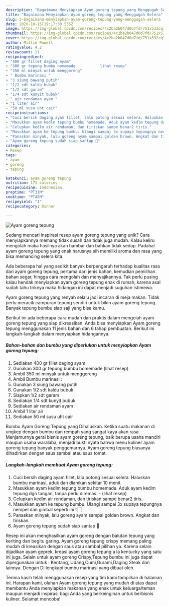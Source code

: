 ```yaml
---
description: "Bagaimana Menyiapkan Ayam goreng tepung yang Menggugah Selera"
title: "Bagaimana Menyiapkan Ayam goreng tepung yang Menggugah Selera"
slug: 3-bagaimana-menyiapkan-ayam-goreng-tepung-yang-menggugah-selera
date: 2020-10-15T19:17:30.535Z
image: https://img-global.cpcdn.com/recipes/4c2ba2b047d0d7fd/751x532cq70/ayam-goreng-tepung-foto-resep-utama.jpg
thumbnail: https://img-global.cpcdn.com/recipes/4c2ba2b047d0d7fd/751x532cq70/ayam-goreng-tepung-foto-resep-utama.jpg
cover: https://img-global.cpcdn.com/recipes/4c2ba2b047d0d7fd/751x532cq70/ayam-goreng-tepung-foto-resep-utama.jpg
author: Millie Powell
ratingvalue: 4.2
reviewcount: 11
recipeingredient:
- "400 gr fillet daging ayam"
- "300 gr tepung bumbu homemade           lihat resep"
- "350 ml minyak untuk menggoreng"
- " Bumbu marinasi "
- "3 siung bawang putih"
- "1/2 sdt kaldu bubuk"
- "1/2 sdt garam"
- "1/4 sdt kunyit bubuk"
- " air rendaman ayam "
- "1 liter air"
- "50 ml susu uht cair"
recipeinstructions:
- "Cuci bersih daging ayam fillet, lalu potong sesuai selera. Haluskan bumbu marinasi, aduk dan diamkan sekitar 10 menit."
- "Masukkan ayam kedlm tepung bumbu homemade. Aduk ayam kedlm tepung dgn tangan, tanpa perlu diremas.             (lihat resep)"
- "Celupkan kedlm air rendaman, dan tiriskan sampe benar2 tiris."
- "Masukkan ayam ke tepung bumbu. Ulangi sampai 3x supaya tepungnya nempel dan gimbal seperti ini 👇🏻"
- "Panaskan minyak, lalu goreng ayam sampai golden brown. Angkat dan tiriskan."
- "Ayam goreng tepung sudah siap santap 🤤"
categories:
- Resep
tags:
- ayam
- goreng
- tepung

katakunci: ayam goreng tepung 
nutrition: 171 calories
recipecuisine: Indonesian
preptime: "PT31M"
cooktime: "PT45M"
recipeyield: "1"
recipecategory: Dinner

---
```



![Ayam goreng tepung](https://img-global.cpcdn.com/recipes/4c2ba2b047d0d7fd/751x532cq70/ayam-goreng-tepung-foto-resep-utama.jpg)

Sedang mencari inspirasi resep ayam goreng tepung yang unik? Cara menyiapkannya memang tidak susah dan tidak juga mudah. Kalau keliru mengolah maka hasilnya akan hambar dan bahkan tidak sedap. Padahal ayam goreng tepung yang enak harusnya sih memiliki aroma dan rasa yang bisa memancing selera kita.

Ada beberapa hal yang sedikit banyak berpengaruh terhadap kualitas rasa dari ayam goreng tepung, pertama dari jenis bahan, kemudian pemilihan bahan segar, hingga cara mengolah dan menyajikannya. Tak perlu pusing kalau hendak menyiapkan ayam goreng tepung enak di rumah, karena asal sudah tahu triknya maka hidangan ini dapat menjadi suguhan istimewa.

Ayam goreng tepung yang renyah selalu jadi incaran di meja makan. Tidak perlu meracik campuran tepung sendiri untuk bikin ayam goreng tepung. Banyak tepung bumbu siap saji yang bisa kamu.


Berikut ini ada beberapa cara mudah dan praktis dalam mengolah ayam goreng tepung yang siap dikreasikan. Anda bisa menyiapkan Ayam goreng tepung menggunakan 11 jenis bahan dan 6 tahap pembuatan. Berikut ini langkah-langkah dalam menyiapkan hidangannya.

<!--inarticleads1-->

##### Bahan-bahan dan bumbu yang diperlukan untuk menyiapkan Ayam goreng tepung:

1. Sediakan 400 gr fillet daging ayam
1. Gunakan 300 gr tepung bumbu homemade           (lihat resep)
1. Ambil 350 ml minyak untuk menggoreng
1. Ambil  Bumbu marinasi :
1. Gunakan 3 siung bawang putih
1. Gunakan 1/2 sdt kaldu bubuk
1. Siapkan 1/2 sdt garam
1. Sediakan 1/4 sdt kunyit bubuk
1. Sediakan  air rendaman ayam :
1. Ambil 1 liter air
1. Sediakan 50 ml susu uht cair


Bumbu Ayam Goreng Tepung yang Dihaluskan. Ketika suatu makanan di ungkep dengan bumbu dan rempah yang sangat kaya akan rasa. Menjamurnya gerai bisnis ayam goreng tepung, baik berupa usaha mandiri maupun usaha waralaba, menjadi bukti nyata bahwa menu kuliner ayam goreng tepung banyak penggemarnya. Ayam goreng tepung biasanya dihadirkan dengan saus sambal atau saus tomat. 

<!--inarticleads2-->

##### Langkah-langkah membuat Ayam goreng tepung:

1. Cuci bersih daging ayam fillet, lalu potong sesuai selera. Haluskan bumbu marinasi, aduk dan diamkan sekitar 10 menit.
1. Masukkan ayam kedlm tepung bumbu homemade. Aduk ayam kedlm tepung dgn tangan, tanpa perlu diremas. -             (lihat resep)
1. Celupkan kedlm air rendaman, dan tiriskan sampe benar2 tiris.
1. Masukkan ayam ke tepung bumbu. Ulangi sampai 3x supaya tepungnya nempel dan gimbal seperti ini 👇🏻
1. Panaskan minyak, lalu goreng ayam sampai golden brown. Angkat dan tiriskan.
1. Ayam goreng tepung sudah siap santap 🤤


Resep ini akan menghasilkan ayam goreng dengan balutan tepung yang keriting dan begitu garing. Ayam goreng tepung crispy memang paling mudah di kreasikan dengan saus atau sambal pilihan ya. Karena selain dijadikan ayam geprek, kreasi ayam goreng tepung a la kentucky yang satu ini juga. Selain untuk ayam goreng Crispy,Tepung bumbu ini juga dapat dipergunakan untuk : Kentang, Udang,Cumi,Gurami,Daging Steak dan lainnya. Dengan Di lengkapi bumbu marinasi yang dibuat oleh. 

Terima kasih telah menggunakan resep yang tim kami tampilkan di halaman ini. Harapan kami, olahan Ayam goreng tepung yang mudah di atas dapat membantu Anda menyiapkan makanan yang enak untuk keluarga/teman maupun menjadi inspirasi bagi Anda yang berkeinginan untuk berbisnis kuliner. Selamat mencoba!
